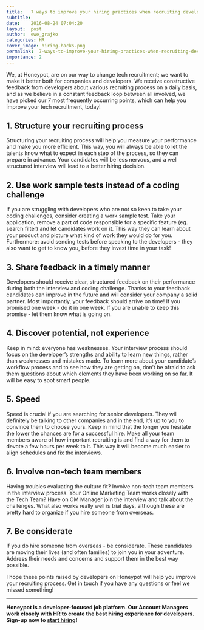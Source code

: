 ```yaml
---
title:   7 ways to improve your hiring practices when recruiting developers
subtitle:
date:    2016-08-24 07:04:20
layout:  post
author:  ewe_grajko
categories: HR
cover_image: hiring-hacks.png
permalink:  7-ways-to-improve-your-hiring-practices-when-recruiting-developers/
importance: 2
---
```


We, at Honeypot, are on our way to change tech recruitment; we want to make it better both for companies and developers. We receive constructive feedback from developers about various recruiting process on a daily basis, and as we believe in a constant feedback loop between all involved, we have picked our 7 most frequently occurring points, which can help you improve your tech recruitment, today!


<!--more-->   
 

## 1. Structure your recruiting process

Structuring your recruiting process will help you measure your performance and make you more efficient. This way, you will always be able to let the talents know what to expect in each step of the process, so they can prepare in advance. Your candidates will be less nervous, and a well structured interview will lead to a better hiring decision. 

## 2. Use work sample tests  instead of a coding challenge

If you are struggling with developers who are not so keen to take your coding challenges, consider creating a work sample test. Take your application, remove a part of code responsible for a specific feature (eg. search filter) and let candidates work on it. This way they can learn about your product and picture what kind of work they would do for you. Furthermore: avoid sending tests before speaking to the developers - they also want to get to know you, before they invest time in your task!

## 3. Share feedback in a timely manner

Developers should receive clear, structured feedback on their performance during both the interview and coding challenge. Thanks to your feedback candidates can improve in the future and will consider your company a solid partner. Most importantly, your feedback should arrive on time! If you promised one week - do it in one week. If you are unable to keep this promise - let them know what is going on. 

## 4. Discover potential, not experience

Keep in mind: everyone has weaknesses. Your interview process should focus on the developer’s strengths and ability to learn new things, rather than weaknesses and mistakes made. To learn more about your candidate’s workflow process and to see how they are getting on, don’t be afraid to ask them questions about which elements they have been working on so far.  It will be easy to spot smart people. 

## 5. Speed

Speed is crucial if you are searching for senior developers. They will definitely be talking to  other companies and in the end, it’s up to you to convince them to choose yours. Keep in mind that the longer you hesitate the lower the chances are for a successful hire. Make all your team members aware of how important recruiting is and find a way for them to devote a few hours per week to it. This way it will become much easier to align schedules and fix the interviews. 

## 6. Involve non-tech team members 

Having troubles evaluating the culture fit? Involve non-tech team members in the interview process. Your Online Marketing Team works closely with the Tech Team? Have on OM Manager join the interview and talk about the challenges. What also works really well is trial days, although  these are pretty hard to organize if you hire someone from overseas. 


## 7. Be considerate

If you do hire someone from overseas - be considerate. These candidates are moving their lives (and often families) to join you in your adventure. Address their needs and concerns and support them in the best way possible. 

I hope these points raised by developers on Honeypot will help you improve your recruiting process. Get in touch if you have any questions or feel we missed something! 

* * *

**Honeypot is a developer-focused job platform. Our Account Managers work closely with HR to create the best hiring experience for developers. Sign-up now to [start hiring][1]!**

[1]: https://www.honeypot.io/pages/for_employers?utm_source=hiringhewe 
